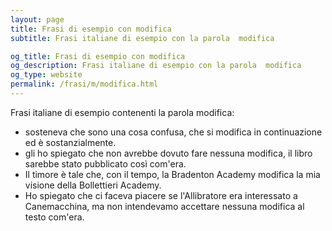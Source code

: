```yaml
---
layout: page
title: Frasi di esempio con modifica 
subtitle: Frasi italiane di esempio con la parola  modifica

og_title: Frasi di esempio con modifica 
og_description: Frasi italiane di esempio con la parola  modifica
og_type: website
permalink: /frasi/m/modifica.html
---
```


Frasi italiane di esempio contenenti la parola modifica:


- sosteneva che sono una cosa confusa, che si modifica in continuazione ed è sostanzialmente.
- gli ho spiegato che non avrebbe dovuto fare nessuna modifica, il libro sarebbe stato pubblicato così com'era.
- Il timore è tale che, con il tempo, la Bradenton Academy modifica la mia visione della Bollettieri Academy.
- Ho spiegato che ci faceva piacere se l'Allibratore era interessato a Canemacchina, ma non intendevamo accettare nessuna modifica al testo com'era.
